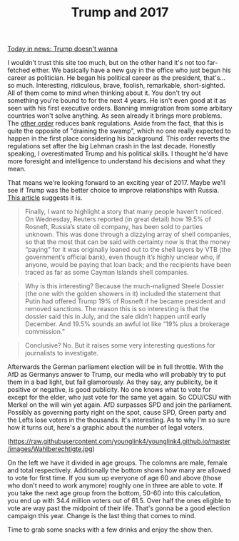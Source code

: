 ﻿---
layout: post
title: Trump and 2017
---


[Today in news: Trump doesn't wanna](http://www.rawstory.com/2017/02/he-doesnt-like-this-sht-trump-reportedly-hates-his-job-and-his-staff-after-less-than-a-month/)

I wouldn't trust this site too much, but on the other hand it's not too far-fetched either. We basically have a new guy in the office who just begun his career as politician. He began his political career as the president, that's... so much. Interesting, ridiculous, brave, foolish, remarkable, short-sighted. All of them come to mind when thinking about it. You don't try out something you're bound to for the next 4 years. He isn't even good at it as seen with his first executive orders. Banning immigration from some arbitary countries won't solve anything. As seen already it brings more problems. 
The [other order](http://nypost.com/2017/02/04/trump-scales-back-banking-regulations-with-executive-order/) reduces bank regulations. Aside from the fact, that this is quite the opposite of "draining the swamp", which no one really expected to happen in the first place considering his background. This order reverts the regulations set after the big Lehman crash in the last decade. Honestly speaking, I overestimated Trump and his political skills. I thought he'd have more foresight and intelligence to understand his decisions and what they mean. 

That means we're looking forward to an exciting year of 2017. Maybe we'll see if Trump was the better choice to improve relationships with Russia. [This article](https://medium.com/@yonatanzunger/trial-balloon-for-a-coup-e024990891d5#.pe73xd8py) suggests it is. 

>Finally, I want to highlight a story that many people haven’t noticed. On Wednesday, Reuters reported (in great detail) how 19.5% of Rosneft, Russia’s state oil company, has been sold to parties unknown. This was done through a dizzying array of shell companies, so that the most that can be said with certainty now is that the money “paying” for it was originally loaned out to the shell layers by VTB (the government’s official bank), even though it’s highly unclear who, if anyone, would be paying that loan back; and the recipients have been traced as far as some Cayman Islands shell companies.

>Why is this interesting? Because the much-maligned Steele Dossier (the one with the golden showers in it) included the statement that Putin had offered Trump 19% of Rosneft if he became president and removed sanctions. The reason this is so interesting is that the dossier said this in July, and the sale didn’t happen until early December. And 19.5% sounds an awful lot like “19% plus a brokerage commission.”

>Conclusive? No. But it raises some very interesting questions for journalists to investigate.

Afterwards the German parliament election will be in full throttle. With the AfD as Germanys answer to Trump, our media who will probably try to put them in a bad light, but fail glamorously. As they say, any publicity, be it positive or negative, is good publicity. No one knows what to vote for except for the elder, who just vote for the same yet again. So CDU/CSU with Merkel on the will win yet again. AfD surpasses SPD and join the parliament. Possibly as governing party right on the spot, cause SPD, Green party and the Lefts lose voters in the thousands. It's interesting. 
As to why I'm so sure how it turns out, here's a graphic about the number of legal voters.

(https://raw.githubusercontent.com/younglink4/younglink4.github.io/master/images/Wahlberechtigte.jpg)

On the left we have it divided in age groups. The colomns are male, female and total respectively. Additionally the bottom shows how many are allowed to vote for first time. 
If you sum up everyone of age 60 and above (those who don't need to work anymore) roughly one in three are able to vote. If you take the next age group from the bottom, 50-60 into this calculation, you end up with 34.4 million voters out of 61.5. Over half the ones eligible to vote are way past the midpoint of their life. That's gonna be a good election campaign this year. Change is the last thing that comes to mind.

Time to grab some snacks with a few drinks and enjoy the show then.